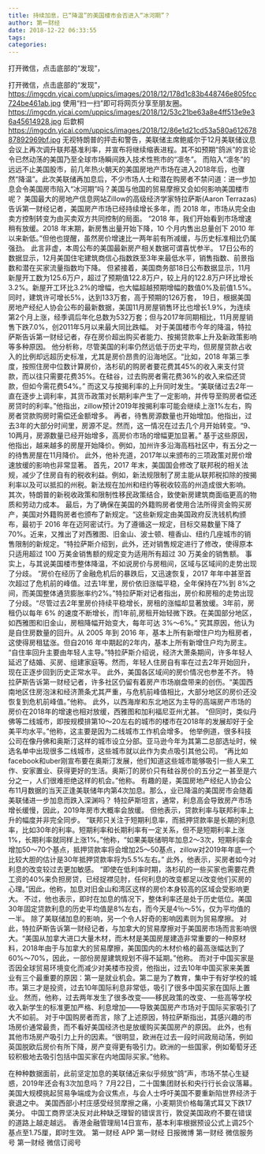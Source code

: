 ```yaml
---
title: 持续加息，已“降温”的美国楼市会否进入“冰河期”？
author: 第一财经
date: 2018-12-22 06:33:55
tags: 
categories: 
---
```

打开微信，点击底部的“发现”，
<!-- more -->
打开微信，点击底部的“发现”，
https://imgcdn.yicai.com/uppics/images/2018/12/178d1c83b448746e805fcc724be461ab.jpg
使用“扫一扫”即可将网页分享至朋友圈。
https://imgcdn.yicai.com/uppics/images/2018/12/53c21be63a8e4ff513e9e36a45614928.jpg
后歆桐
https://imgcdn.yicai.com/uppics/images/2018/12/86e1d21cd53a580a61267887892969bf.jpg
无视特朗普的抨击和警告，美联储主席鲍威尔于12月美联储议息会议上再次调升联邦基准利率，并宣布将继续缩表进程。其不如预期“鸽派”的言论令已然动荡的美国乃至全球市场瞬间跌入技术性熊市的“凛冬”。
而陷入“凛冬”的远远不止美国股市，前几年热火朝天的美国房地产市场在进入2018年后，也骤然“降温”。此次美联储再加息后，不少市场人士和潜在购房者不禁问道：进一步加息会令美国房市陷入“冰河期”吗？美国与他国的贸易摩擦又会如何影响美国楼市呢？
美国最大的房地产信息网站Zillow的高级经济学家特拉萨斯(Aaron Terrazas)告诉第一财经记者，美国房产市场已经持续增长多年，而 2018 年，市场从完全由卖方控制转变为由买卖双方共同控制的局面。
“2018 年，我们开始看到市场增速稍有放缓。2018 年末期，新房售出量开始下降，10 个月内售出总量创下 2010 年以来新低。”但他也提醒，虽然房价增速比一两年前有所减缓，与历史标准相比仍属强劲。
此言非虚，本周公布的美国最新房产相关数据可谓喜忧参半。
17日公布的数据显示，12月美国住宅建筑商信心指数跌至3年来最低水平，销售指数、前景指数和潜在买家流量指数均下降。
但紧接着，美国商务部18日公布数据显示，11月新屋开工数为125.6万户，超过了预期值122.8万户，较上月的122.8万户环比增长3.2%。新屋开工环比3.2%的增幅，也大幅超越预期增幅的数值0%及前值1.5%。同时，建筑许可增长5%，达到133万套，高于预期的126万套，
19日，根据美国房地产经纪人协会公布的最新数据，美国11月房屋销售环比也增长1.9%，为连续第2个月上涨，经季调后年化总数为532万套；但与2017年同期相比，11月房屋销售下跌7.0%，创2011年5月以来最大同比跌幅。
对于美国楼市今年的降温，特拉萨斯告诉第一财经记者，存在房价超出购买者能力、按揭贷款率上升及新政策影响等多种原因。
他分析称，尽管美国的利率仍然远低于历史平均，但房屋贷款占收入的比例却远超历史标准，尤其是房价昂贵的沿海地区。“比如，2018 年第三季度，按照住房中位数计算房价，洛杉矶的购房者要花费其45%的收入来支付贷款，而以往只需要花费35%。在硅谷，过去购房者需花费36%的收入来偿还贷款，但如今需花费54%。”
而这又与按揭利率的上升同时发生。“美联储过去2年一直在逐步上调利率，其货币政策对长期利率产生了一定影响，并传导至购房者偿还房贷时的利率。”他指出，zillow预计2019年按揭利率可能会继续上涨1%左右，购房者贷款购房时需偿还金额增多。
再者，待售房源数量也开始增加。他指出，过去3年的大部分时间里，房源不足。然而，这一情况在过去几个月开始转变。“9、10两月，房源数量已经开始增多，高房价市场的增幅更加显著。”
基于这些原因，他指出，越来越多的房屋开始降价。例如，加州许多沿海高档社区中，有五分之一的待售房屋在11月降价。
此外，他补充道，2017年以来颁布的三项政策对房价增速放缓的影响也非常显著。
首先，2017 年末，美国国会修改了联邦税的相关法规，减少了住房自有的税收利益。例如，新法规限制了房主能从联邦税扣除的按揭利率以及可以抵扣的州税。新法规在加州和纽约等税收较高的州造成很大影响。
其次，特朗普的新税收政策和限制性移民政策结合，致使新房建筑商面临更高的物质和劳动力成本。
最后，为了确保在美国的外籍购房者使用合法所得资金购买房产，美国对外籍购房者也颁布了新规定。“这些新规定由美国政府反洗钱机构颁布，最初于 2016 年在迈阿密试行。为了遵循这一规定，目标交易数量下降了 70%。近来，又推出了对西雅图、旧金山、波士顿、檀香山、纽约几座城市的销售限制的新规定。“特拉萨斯介绍到，此外，还对销售规定进行了修改，使得原本只适用超过 100 万美金销售额的规定变为适用所有超过 30 万美金的销售额。
事实上，与其说美国楼市整体降温，不如说房价与房租间，区域与区域间的走势出现了分歧。
“房价在经历了金融危机后的暴跌后，又迅速恢复，2017 年年中甚至首次超过了危机前的峰值。过去1年里，房价依旧涨幅平稳，全年保持在7%到 8%之间，而美国整体通货膨胀率约2%。”特拉萨斯对记者指出，房价和房租的走势出现了分歧。“尽管过去2年里房价持续平稳增长，房租的涨幅却显著放缓。3年前，房租仍以每年 6% 的速度不断增长，而1年前,房租开始轻微下跌。在美国部分地区，如西雅图和旧金山，房租降幅开始变大，每年可达 3%～6%。”
究其原因，他认为是自住房数量的回升。从 2005 年到 2016 年，基本上所有新增住户均为租房者，这使得房租猛涨。但自2016 年中期起的2年内，基本上所有新增住户均为房主。
“自住率回升主要由年轻人主导。”特拉萨斯介绍说，经济大萧条期间，许多年轻人延迟了结婚、买房、组建家庭等。然而，年轻人住房自有率在过去2年开始回升，现在正逐步回到历史正常水平。
此外，美国各区域间的房价情况也参差不齐。
特拉萨斯告诉第一财经记者，许多社区仍留有着房产市场崩盘带来的创伤。“美国西南地区住房泡沫和经济萧条尤其严重，与危机前峰值相比，大部分地区的房价还没恢复到危机前峰值。”他称。
此外，以西海岸和东北地区为主导的高端房产市场的房价在2018年的增速也相对放缓，西雅图和加利福尼亚州尤甚。
“但同时，类似丹佛等二线城市，即按规模排第10～20左右的城市的楼市在2018年的发展却好于全美平均水平。”他称，这主要是因为二线城市工作机会增多。
他举例道，很多科技公司在像丹佛和奥斯汀这样的城市设立分部。亚马逊今年为其第二总部选址时，候选名单中出现很多二线城市，这些城市就以此作为卖点吸引其他公司。
“再比如facebook和uber刚宣布要在奥斯汀发展，他们知道这些城市能够吸引一些人来工作、安家置业、获得更好的生活。奥斯汀的房价只有硅谷房价的五分之一甚至是六分之一，人们很难拒绝这样的机会。”他称。
有趣的是，美国房地产经纪人协会公布11月数据的当天正逢美联储年内第4次加息。那么，业已降温的美国房市会随着美联储进一步加息而跌入深渊吗？
特拉萨斯坦言，通常，利息高会导致房产市场增长缓慢，因此，2019年房市大概率会放缓。
但他表示，贷款利率与联邦利率上升的幅度并非完全同步。
“联邦只关注于短期利息率，而抵押贷款率是长期的利息率，比如30年的利率。短期利率和长期利率有一定关系，但不是短期利率上涨1%，长期利率就同样上涨1%。”他称，“如果美联储明年加息2～3次，短期利率会增加50～70个基点，抵押贷款率将会增加25～50基点，zillow对2019年年底一个比较大胆的估计是30年抵押贷款率将为5.5%左右。”
此外，他表示，买房者如今对利息的改变较过去更加敏感。
“即使在低利率时期，洛杉矶的一些买家也需要花费工资的40%来负担房贷，已经捉襟见肘，任何利息的改变都足以改变他们买房的心理。”因此，他称，加息对旧金山和湾区这样的房价本身较高的区域会受影响更大。
不过，他也表示，即时在加息的情况下，整体利率还是处于历史低位。美国30年固定贷款利息的历史平均值是8%左右，而今天是4％～5%，仅为平均值的一半。
除了美联储加息的影响，另一个令人好奇的影响因素则为贸易摩擦。
对此，特拉萨斯告诉第一财经记者，与加拿大的贸易摩擦对于美国房市场而言影响很大。“美国从加拿大进口大量木材，而木材是美国房屋建造非常重要的一种原材料，2018年由于与加拿大的贸易摩擦，美国国内的木材价格的最高涨幅达到了60%～70%，因此，一部份房屋建筑规划不得不延期。”他称。
而对于中国买家是否因全球贸易环境变化而减少对美楼市投资，他指出，过去10年中国买家来美置业有三个最重要的原因：第一是就业机会。第二是为了教育，集中于有好学校的城市。第三才是投资，过去10年国际利息非常低，吸引了很多中国买家在国际上置业。
然而，他称，过去两年发生了很多改变——移民政策的改变、一些高等学校收入新学生的标准更加严格、利息增加——导致美国房产市场对于国际买家吸引了大不如前。
对于中国购房者而言，除了上述原因，特拉萨斯指出，其感兴趣的市场房价通常最贵，而不看好美国经济也是放缓购买美国房产的原因。
此外，也有其他市场房产吸引力上升的因素。“很明显，欧洲在过去一段时间政局动荡，例如英国脱欧后房价有所下降，房产变得更有吸引力。欧洲的一些国家，例如葡萄牙还较积极地去吸引包括中国买家在内地国际买家。”他称。
 
 
在种种数据面前，此前坚定加息的美联储近来似乎频放“鸽”声，市场不禁心生疑惑，2019年还会有3次加息吗？
7月22日，二十国集团财长和央行行长会议落幕。美国大规模挑起贸易争端成为会议焦点，与会人士呼吁美国不要重新陷世界经济于衰退之中。
美国西部小村庄感受经贸摩擦之痛，小麦期货价格每蒲式耳又下跌17美分。
中国工商界坚决反对此种缺乏理智的错误言行，敦促美国政府不要在错误的道路上越走越远。
香港金融管理局14日宣布，基本利率根据预设公式上调25个基点至1.75厘，即时生效。
第一财经
APP
第一财经
日报微博
第一财经
微信服务号
第一财经
微信订阅号
